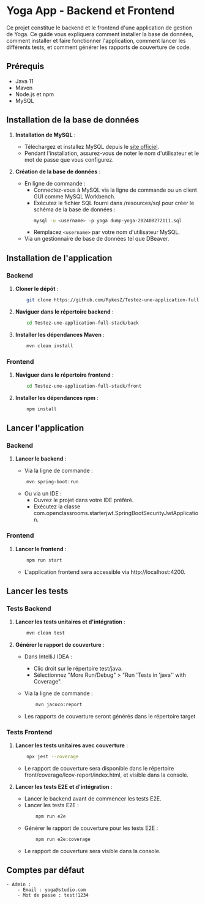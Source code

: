 # Yoga App - Backend et Frontend

Ce projet constitue le backend et le frontend d'une application de gestion de Yoga. Ce guide vous expliquera comment installer la base de données, comment installer et faire fonctionner l'application, comment lancer les différents tests, et comment générer les rapports de couverture de code.

## Prérequis

- Java 11
- Maven
- Node.js et npm
- MySQL

## Installation de la base de données

1. **Installation de MySQL** :
   - Téléchargez et installez MySQL depuis le [site officiel](https://dev.mysql.com/downloads/installer/).
   - Pendant l'installation, assurez-vous de noter le nom d'utilisateur et le mot de passe que vous configurez.

2. **Création de la base de données** :
    - En ligne de commande :
        - Connectez-vous à MySQL via la ligne de commande ou un client GUI comme MySQL Workbench.
        - Exécutez le fichier SQL fourni dans /resources/sql pour créer le schéma de la base de données :
            ```bash
            mysql -u <username> -p yoga dump-yoga-202408272111.sql
            ```
        - Remplacez `<username>` par votre nom d'utilisateur MySQL.
    - Via un gestionnaire de base de données tel que DBeaver.

## Installation de l'application

### Backend

1. **Cloner le dépôt** :
    ```bash
        git clone https://github.com/RykesZ/Testez-une-application-full-stack.git
    ```

2. **Naviguer dans le répertoire backend** :
    ```bash
        cd Testez-une-application-full-stack/back
    ```

3. **Installer les dépendances Maven** :
    ```bash
        mvn clean install
    ```

### Frontend

1. **Naviguer dans le répertoire frontend** :
    ```bash
        cd Testez-une-application-full-stack/front
    ```
2. **Installer les dépendances npm** :
    ```bash
        npm install
    ```

## Lancer l'application

### Backend

1. **Lancer le backend** :
    - Via la ligne de commande :
    ```bash
        mvn spring-boot:run
    ```

    - Ou via un IDE :
        - Ouvrez le projet dans votre IDE préféré.
        - Exécutez la classe com.openclassrooms.starterjwt.SpringBootSecurityJwtApplication.

### Frontend

1. **Lancer le frontend** :
    ```bash
        npm run start
    ```
    - L'application frontend sera accessible via http://localhost:4200.

## Lancer les tests

### Tests Backend

1. **Lancer les tests unitaires et d'intégration** :
    ```bash
        mvn clean test
    ```
2. **Générer le rapport de couverture** :
    - Dans IntelliJ IDEA :
        - Clic droit sur le répertoire test/java.
        - Sélectionnez "More Run/Debug" > "Run 'Tests in 'java'' with Coverage".

    - Via la ligne de commande :
        ```bash
            mvn jacoco:report
        ```
    - Les rapports de couverture seront générés dans le répertoire target

### Tests Frontend

1. **Lancer les tests unitaires avec couverture** :
    ```bash
        npx jest --coverage
    ```
    - Le rapport de couverture sera disponible dans le répertoire front/coverage/lcov-report/index.html, et visible dans la console.

2. **Lancer les tests E2E et d'intégration** :
    - Lancer le backend avant de commencer les tests E2E.
    - Lancer les tests E2E :
        ```bash
            npm run e2e
        ```
    - Générer le rapport de couverture pour les tests E2E :
        ```bash
            npm run e2e:coverage
        ```
    - Le rapport de couverture sera visible dans la console.

## Comptes par défaut
    - Admin :
        - Email : yoga@studio.com
        - Mot de passe : test!1234
